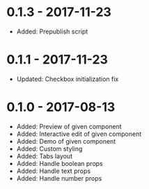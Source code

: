 # 0.1.3 - 2017-11-23

* Added: Prepublish script

# 0.1.1 - 2017-11-23

* Updated: Checkbox initialization fix

# 0.1.0 - 2017-08-13

* Added: Preview of given component
* Added: Interactive edit of given component
* Added: Demo of given component
* Added: Custom styling
* Added: Tabs layout
* Added: Handle boolean props
* Added: Handle text props
* Added: Handle number props
